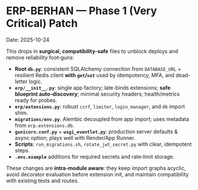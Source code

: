 # ERP-BERHAN — Phase 1 (Very Critical) Patch
Date: 2025-10-24

This drops in **surgical, compatibility-safe** files to unblock deploys and remove reliability foot‑guns:
- **Root `db.py`**: consistent SQLAlchemy connection from `DATABASE_URL` + resilient Redis client **with `get`/`set`** used by idempotency, MFA, and dead-letter logic.
- **`erp/__init__.py`**: single app factory; late-binds extensions; **safe blueprint auto‑discovery**; minimal security headers; health/metrics ready for probes.
- **`erp/extensions.py`**: robust `csrf`, `limiter`, `login_manager`, and `db` import shim.
- **`migrations/env.py`**: Alembic decoupled from app import; uses metadata from `erp.extensions.db`.
- **`gunicorn.conf.py`** + **`wsgi_eventlet.py`**: production server defaults & async option; plays well with Render/App Runner.
- **Scripts**: `run_migrations.sh`, `rotate_jwt_secret.py` with clear, idempotent steps.
- **`.env.example`** additions for required secrets and rate‑limit storage.

These changes are **intra‑module aware**: they keep import graphs acyclic, avoid decorator evaluation before extension init, and maintain compatibility with existing tests and routes. 
